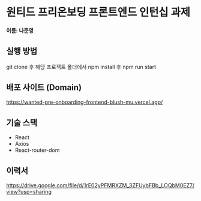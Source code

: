 # 원티드 프리온보딩 프론트엔드 인턴십 과제

<h4>이름: 나준영</h4>

## 실행 방법

git clone 후
해당 프로젝트 폴더에서 npm install 후 npm run start

## 배포 사이트 (Domain)

https://wanted-pre-onboarding-frontend-blush-mu.vercel.app/

## 기술 스택

<ul>
    <li>React</li>
    <li>Axios</li>
    <li>React-router-dom</li>
</ul>

## 이력서

https://drive.google.com/file/d/1rE02yPFMRXZM_3ZFUybFBb_LOQbM0EZ7/view?usp=sharing
